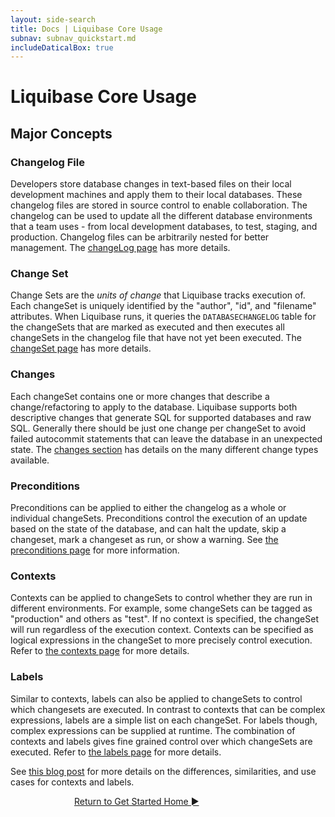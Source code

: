 ```yaml
---
layout: side-search
title: Docs | Liquibase Core Usage 
subnav: subnav_quickstart.md
includeDaticalBox: true
---
```

# Liquibase Core Usage
## Major Concepts
### Changelog File
Developers store database changes in text-based files on their local development machines and apply them to their local databases. These
changelog files are stored in source control to enable collaboration. The changelog can be used to update all the different database
environments that a team uses - from local development databases, to test, staging, and production. 
Changelog files can be arbitrarily nested for better management. The [changeLog page](/documentation/databasechangelog.html) has more details.

### Change Set
Change Sets are the *units of change* that Liquibase tracks execution of. Each changeSet is uniquely identified by the "author", "id", and "filename" attributes.
When Liquibase runs, it queries the `DATABASECHANGELOG` table for the changeSets that are marked as executed and then executes all changeSets in the changelog file 
that have not yet been executed. The [changeSet page](/documentation/changeset.html) has more details.


### Changes
Each changeSet contains one or more changes that describe a change/refactoring to apply to the database. Liquibase supports both descriptive changes 
that generate SQL for supported databases and raw SQL. Generally there should be just one change per changeSet to avoid failed autocommit statements 
that can leave the database in an unexpected state. The [changes section](/documentation/changes/index.html) has details on the many different change 
types available.


### Preconditions
Preconditions can be applied to either the changelog as a whole or individual changeSets. Preconditions control the execution of an update based on the 
state of the database, and can halt the update, skip a changeset, mark a changeset as run, or show a warning. See [the preconditions page](/documentation/preconditions.html) 
for more information.

### Contexts
Contexts can be applied to changeSets to control whether they are run in different environments. For example, some changeSets can be tagged as "production" and others as "test".
If no context is specified, the changeSet will run regardless of the execution context. Contexts can be specified as logical expressions in the changeSet to
more precisely control execution. Refer to [the contexts page](/documentation/contexts.html) for more details.

### Labels
Similar to contexts, labels can also be applied to changeSets to control which changesets are executed. In contrast to contexts that can be complex expressions, labels are a simple 
list on each changeSet. For labels though, complex expressions can be supplied at runtime. The combination of contexts and labels gives fine grained control over which changeSets
are executed. Refer to [the labels page](/documentation/labels.html) for more details.

See [this blog post](/2014/11/contexts-vs-labels.html) for more details on the differences, similarities, and use cases for contexts and labels.

<div class="cta-container" style="margin-left: auto; margin-right: auto; width: 300px; height: 50px">
<div class="cta cta--block"><a href="/get_started/index.html">Return to Get Started Home ►</a></div></div>

